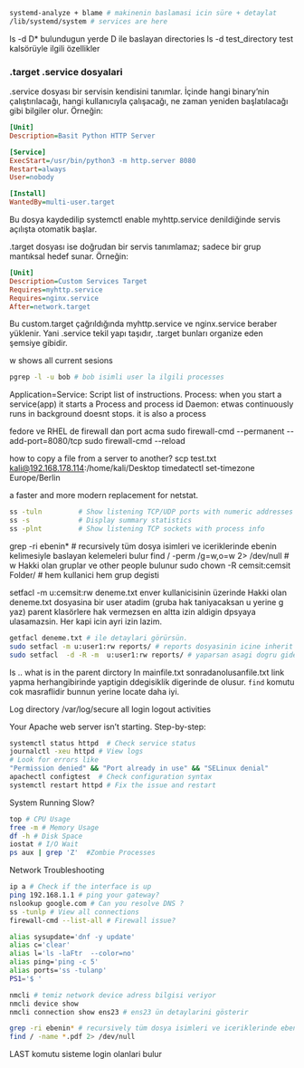 ```bash
systemd-analyze + blame # makinenin baslamasi icin süre + detaylat 
/lib/systemd/system # services are here
```
ls -d D* bulundugun yerde D ile baslayan directories
ls -d test_directory test kalsörüyle ilgili özellikler

### .target .service dosyalari
.service dosyası bir servisin kendisini tanımlar. İçinde hangi binary’nin çalıştırılacağı, hangi kullanıcıyla çalışacağı, ne zaman yeniden başlatılacağı gibi bilgiler olur. Örneğin:
```ini
[Unit]
Description=Basit Python HTTP Server

[Service]
ExecStart=/usr/bin/python3 -m http.server 8080
Restart=always
User=nobody

[Install]
WantedBy=multi-user.target
```

Bu dosya kaydedilip systemctl enable myhttp.service denildiğinde servis açılışta otomatik başlar.

.target dosyası ise doğrudan bir servis tanımlamaz; sadece bir grup mantıksal hedef sunar. Örneğin:
```ini
[Unit]
Description=Custom Services Target
Requires=myhttp.service
Requires=nginx.service
After=network.target
```

Bu custom.target çağrıldığında myhttp.service ve nginx.service beraber yüklenir. Yani .service tekil yapı taşıdır, .target bunları organize eden şemsiye gibidir.

w shows all current sesions
```bash 
pgrep -l -u bob # bob isimli user la ilgili processes
``` 
Application=Service: Script list of instructions. 
Process: when you start a service(app) it starts a Process and process id
Daemon: etwas continuously runs in background doesnt stops. it is also a process


fedore ve RHEL de firewall dan port acma 
sudo firewall-cmd --permanent --add-port=8080/tcp
sudo firewall-cmd --reload

how to copy a file from a server to another? scp test.txt  kali@192.168.178.114:/home/kali/Desktop
timedatectl set-timezone Europe/Berlin

a faster and more modern replacement for netstat.
```bash
ss -tuln         # Show listening TCP/UDP ports with numeric addresses
ss -s            # Display summary statistics
ss -plnt         # Show listening TCP sockets with process info
```
grep -ri ebenin* # recursively tüm dosya isimleri ve iceriklerinde ebenin kelimesiyle baslayan kelemeleri bulur
find / -perm /g=w,o=w 2> /dev/null # w Hakki olan gruplar ve other people bulunur
sudo chown -R  cemsit:cemsit Folder/ # hem kullanici hem grup degisti 

setfacl -m u:cemsit:rw deneme.txt enver kullanicisinin üzerinde Hakki olan deneme.txt dosyasina bir user atadim (gruba hak taniyacaksan u yerine g yaz) parent klasörlere hak vermezsen en altta izin aldigin dpsyaya ulasamazsin. Her kapi icin ayri izin lazim. 
```bash
getfacl deneme.txt # ile detaylari görürsün.
sudo setfacl -m u:user1:rw reports/ # reports dosyasinin icine inherit edemezsin.
sudo setfacl  -d -R -m  u:user1:rw reports/ # yaparsan asagi dogru gider
```

ls .. what is in the parent dirctory
ln mainfile.txt  sonradanolusanfile.txt  link yapma  herhangibirinde yaptigin ddegisiklik digerinde de olusur. `find` komutu cok masraflidir bunnun yerine locate daha iyi. 

Log directory /var/log/secure   all login logout activities

Your Apache web server isn’t starting. Step-by-step:

```bash
systemctl status httpd  # Check service status
journalctl -xeu httpd # View logs
# Look for errors like
"Permission denied" && "Port already in use" && "SELinux denial"
apachectl configtest  # Check configuration syntax
systemctl restart httpd # Fix the issue and restart
```
System Running Slow?
```bash
top # CPU Usage
free -m # Memory Usage
df -h # Disk Space
iostat # I/O Wait
ps aux | grep 'Z'  #Zombie Processes
```
Network Troubleshooting
```bash
ip a # Check if the interface is up
ping 192.168.1.1 # ping your gateway?
nslookup google.com # Can you resolve DNS ?
ss -tunlp # View all connections
firewall-cmd --list-all # Firewall issue?
```
```bash
alias sysupdate='dnf -y update'
alias c='clear'
alias l='ls -laFtr  --color=no'
alias ping='ping -c 5'
alias ports='ss -tulanp'
PS1='$ '
```
```bash
nmcli # temiz network device adress bilgisi veriyor
nmcli device show
nmcli connection show ens23 # ens23 ün detaylarini gösterir
```
```bash
grep -ri ebenin* # recursively tüm dosya isimleri ve iceriklerinde ebenin kelimesiyle baslayan kelemeleri bulur
find / -name *.pdf 2> /dev/null
```
LAST komutu sisteme login olanlari bulur 

